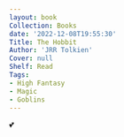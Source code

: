 ```yaml
---
layout: book
Collection: Books
date: '2022-12-08T19:55:30'
Title: The Hobbit
Author: 'JRR Tolkien'
Cover: null
Shelf: Read
Tags:
- High Fantasy
- Magic
- Goblins
---
```


💕
